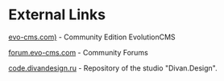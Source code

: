 # External Links

[evo-cms.com)](http://evo-cms.com)  - Community Edition EvolutionCMS

[forum.evo-cms.com](https://forum.evo-cms.com) - Community Forums

[code.divandesign.ru](http://code.divandesign.ru) - Repository of the studio "Divan.Design".
